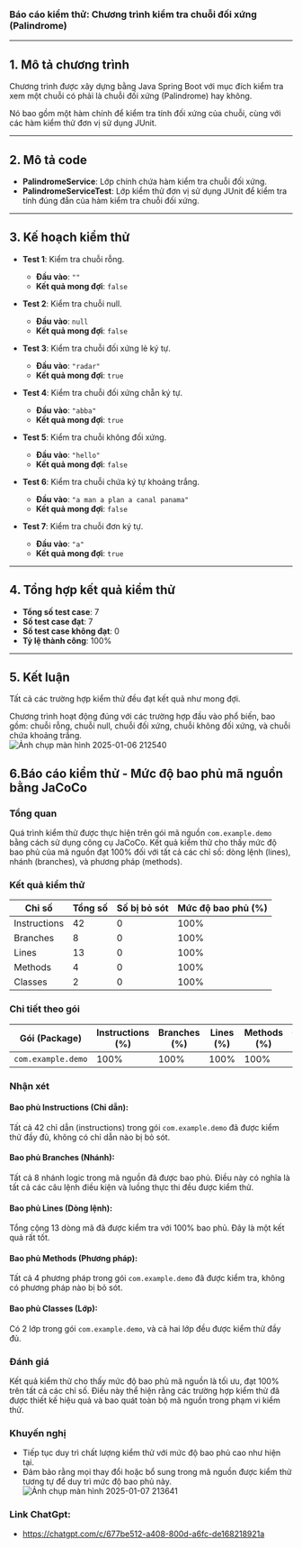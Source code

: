 ### Báo cáo kiểm thử: Chương trình kiểm tra chuỗi đối xứng (Palindrome)

---

## 1. Mô tả chương trình

Chương trình được xây dựng bằng Java Spring Boot với mục đích kiểm tra xem một chuỗi có phải là chuỗi đối xứng (Palindrome) hay không. 

Nó bao gồm một hàm chính để kiểm tra tính đối xứng của chuỗi, cùng với các hàm kiểm thử đơn vị sử dụng JUnit.

---

## 2. Mô tả code

- **PalindromeService**: Lớp chính chứa hàm kiểm tra chuỗi đối xứng.  
- **PalindromeServiceTest**: Lớp kiểm thử đơn vị sử dụng JUnit để kiểm tra tính đúng đắn của hàm kiểm tra chuỗi đối xứng.

---

## 3. Kế hoạch kiểm thử

- **Test 1**: Kiểm tra chuỗi rỗng.  
  - **Đầu vào**: `""`  
  - **Kết quả mong đợi**: `false`  

- **Test 2**: Kiểm tra chuỗi null.  
  - **Đầu vào**: `null`  
  - **Kết quả mong đợi**: `false`  

- **Test 3**: Kiểm tra chuỗi đối xứng lẻ ký tự.  
  - **Đầu vào**: `"radar"`  
  - **Kết quả mong đợi**: `true`  

- **Test 4**: Kiểm tra chuỗi đối xứng chẵn ký tự.  
  - **Đầu vào**: `"abba"`  
  - **Kết quả mong đợi**: `true`  

- **Test 5**: Kiểm tra chuỗi không đối xứng.  
  - **Đầu vào**: `"hello"`  
  - **Kết quả mong đợi**: `false`  

- **Test 6**: Kiểm tra chuỗi chứa ký tự khoảng trắng.  
  - **Đầu vào**: `"a man a plan a canal panama"`  
  - **Kết quả mong đợi**: `false`  

- **Test 7**: Kiểm tra chuỗi đơn ký tự.  
  - **Đầu vào**: `"a"`  
  - **Kết quả mong đợi**: `true`  

---

## 4. Tổng hợp kết quả kiểm thử

- **Tổng số test case**: 7  
- **Số test case đạt**: 7  
- **Số test case không đạt**: 0  
- **Tỷ lệ thành công**: 100%  

---

## 5. Kết luận

Tất cả các trường hợp kiểm thử đều đạt kết quả như mong đợi.  

Chương trình hoạt động đúng với các trường hợp đầu vào phổ biến, bao gồm: chuỗi rỗng, chuỗi null, chuỗi đối xứng, chuỗi không đối xứng, và chuỗi chứa khoảng trắng.  
![Ảnh chụp màn hình 2025-01-06 212540](https://github.com/user-attachments/assets/7e6ec690-e5c5-42ca-af82-6fa1b0161bfa)

## 6.Báo cáo kiểm thử - Mức độ bao phủ mã nguồn bằng JaCoCo

### Tổng quan
Quá trình kiểm thử được thực hiện trên gói mã nguồn `com.example.demo` bằng cách sử dụng công cụ JaCoCo. Kết quả kiểm thử cho thấy mức độ bao phủ của mã nguồn đạt 100% đối với tất cả các chỉ số: dòng lệnh (lines), nhánh (branches), và phương pháp (methods).

### Kết quả kiểm thử

| Chỉ số       | Tổng số | Số bị bỏ sót | Mức độ bao phủ (%) |
|--------------|---------|--------------|--------------------|
| Instructions | 42      | 0            | 100%               |
| Branches     | 8       | 0            | 100%               |
| Lines        | 13      | 0            | 100%               |
| Methods      | 4       | 0            | 100%               |
| Classes      | 2       | 0            | 100%               |

### Chi tiết theo gói

| Gói (Package)     | Instructions (%) | Branches (%) | Lines (%) | Methods (%) | Classes (%) |
|-------------------|------------------|--------------|-----------|-------------|-------------|
| `com.example.demo` | 100%             | 100%         | 100%      | 100%        | 100%        |

### Nhận xét

#### Bao phủ Instructions (Chỉ dẫn):
Tất cả 42 chỉ dẫn (instructions) trong gói `com.example.demo` đã được kiểm thử đầy đủ, không có chỉ dẫn nào bị bỏ sót.

#### Bao phủ Branches (Nhánh):
Tất cả 8 nhánh logic trong mã nguồn đã được bao phủ. Điều này có nghĩa là tất cả các câu lệnh điều kiện và luồng thực thi đều được kiểm thử.

#### Bao phủ Lines (Dòng lệnh):
Tổng cộng 13 dòng mã đã được kiểm tra với 100% bao phủ. Đây là một kết quả rất tốt.

#### Bao phủ Methods (Phương pháp):
Tất cả 4 phương pháp trong gói `com.example.demo` đã được kiểm tra, không có phương pháp nào bị bỏ sót.

#### Bao phủ Classes (Lớp):
Có 2 lớp trong gói `com.example.demo`, và cả hai lớp đều được kiểm thử đầy đủ.

### Đánh giá
Kết quả kiểm thử cho thấy mức độ bao phủ mã nguồn là tối ưu, đạt 100% trên tất cả các chỉ số. Điều này thể hiện rằng các trường hợp kiểm thử đã được thiết kế hiệu quả và bao quát toàn bộ mã nguồn trong phạm vi kiểm thử.

### Khuyến nghị
- Tiếp tục duy trì chất lượng kiểm thử với mức độ bao phủ cao như hiện tại.
- Đảm bảo rằng mọi thay đổi hoặc bổ sung trong mã nguồn được kiểm thử tương tự để duy trì mức độ bao phủ này.
![Ảnh chụp màn hình 2025-01-07 213641](https://github.com/user-attachments/assets/e7393f81-2b4d-47c9-8904-e6b35edc20bd)
### Link ChatGpt:
- https://chatgpt.com/c/677be512-a408-800d-a6fc-de168218921a
